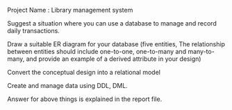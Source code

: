 
Project Name : Library management system

Suggest a situation where you can use a database to manage and record daily transactions.

Draw a suitable ER diagram for your database
(five entities, The relationship between entities should include one-to-one, one-to-many and many-to-many, and provide an example of a derived attribute in your design)

Convert the conceptual design into a relational model

Create and manage data using DDL, DML.

Answer for above things is explained in the report file.
